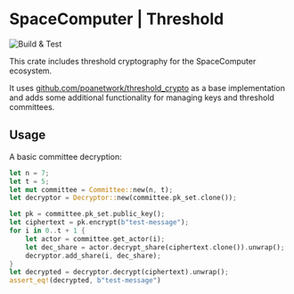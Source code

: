 # SpaceComputer | Threshold 

![Build & Test](https://github.com/spacecomputerio/threshold/actions/workflows/threshold.yml/badge.svg?branch=main)

This crate includes threshold cryptography for the SpaceComputer ecosystem.

It uses [github.com/poanetwork/threshold_crypto](https://github.com/poanetwork/threshold_crypto) as a base implementation and adds some additional functionality for managing keys and threshold committees.

## Usage

A basic committee decryption:

```rust
let n = 7;
let t = 5;
let mut committee = Committee::new(n, t);
let decryptor = Decryptor::new(committee.pk_set.clone());

let pk = committee.pk_set.public_key();
let ciphertext = pk.encrypt(b"test-message");
for i in 0..t + 1 {
    let actor = committee.get_actor(i);
    let dec_share = actor.decrypt_share(ciphertext.clone()).unwrap();
    decryptor.add_share(i, dec_share);
}
let decrypted = decryptor.decrypt(ciphertext).unwrap();
assert_eq!(decrypted, b"test-message")
```
